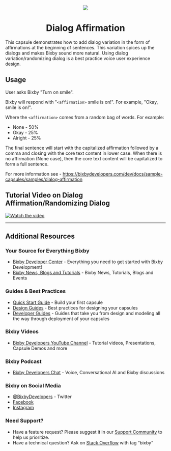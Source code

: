 <p align="Center">
  <img src="https://bixbydevelopers.com/dev/docs-assets/resources/dev-guide/bixby_logo_github-11221940070278028369.png">
    <br/>

<h1 align="Center">Dialog Affirmation</h1>

</p>

This capsule demonstrates how to add dialog variation in the form of affirmations at the beginning of sentences. This variation spices up the dialogs and makes Bixby sound more natural. Using dialog variation/randomizing dialog is a best practice voice user experience design.

## Usage

User asks Bixby "Turn on smile".

Bixby will respond with "`<affirmation>` smile is on!". For example, "Okay, smile is on!".

Where the `<affirmation>` comes from a random bag of words. For example:
- None - 50%
- Okay - 25%
- Alright - 25%

The final sentence will start with the capitalized affirmation followed by a comma and closing with the core text content in lower case. When there is no affirmation (None case), then the core text content will be capitalized to form a full sentence.

For more information see - https://bixbydevelopers.com/dev/docs/sample-capsules/samples/dialog-affirmation

## Tutorial Video on Dialog Affirmation/Randomizing Dialog
[![Watch the video](https://i.ytimg.com/vi/6RHpci1w6FE/maxresdefault.jpg)](https://youtu.be/6RHpci1w6FE)

---

## Additional Resources

### Your Source for Everything Bixby
* [Bixby Developer Center](http://bixbydevelopers.com) - Everything you need to get started with Bixby Development!
* [Bixby News, Blogs and Tutorials](https://bixby.developer.samsung.com/) - Bixby News, Tutorials, Blogs and Events

### Guides & Best Practices
* [Quick Start Guide](https://bixbydevelopers.com/dev/docs/get-started/quick-start) - Build your first capsule
* [Design Guides](https://bixbydevelopers.com/dev/docs/dev-guide/design-guides) - Best practices for designing your capsules
* [Developer Guides](https://bixbydevelopers.com/dev/docs/dev-guide/developers) - Guides that take you from design and modeling all the way through deployment of your capsules

### Bixby Videos
* [Bixby Developers YouTube Channel](https://www.youtube.com/c/bixbydevelopers) - Tutorial videos, Presentations, Capsule Demos and more

### Bixby Podcast
* [Bixby Developers Chat](http://bixbydev.buzzsprout.com/) - Voice, Conversational AI and Bixby discussions 

### Bixby on Social Media
* [@BixbyDevelopers](https://twitter.com/bixbydevelopers) - Twitter
* [Facebook](https://facebook.com/BixbyDevelopers)
* [Instagram](https://www.instagram.com/bixbydevelopers/)

### Need Support?
* Have a feature request? Please suggest it in our [Support Community](https://support.bixbydevelopers.com/hc/en-us/community/topics/360000183273-Feature-Requests) to help us prioritize.
* Have a technical question? Ask on [Stack Overflow](https://stackoverflow.com/questions/tagged/bixby) with tag “bixby”
